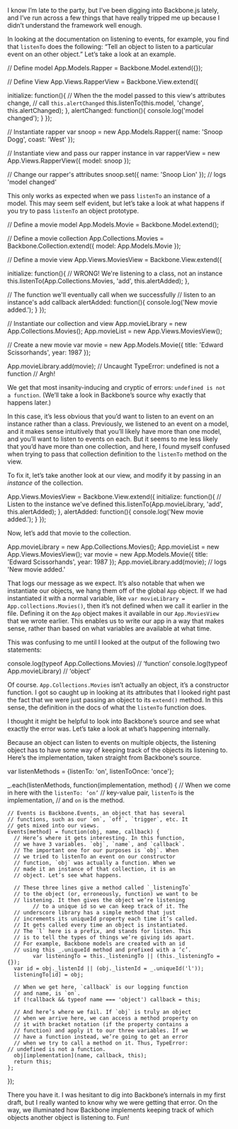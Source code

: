 I know I’m late to the party, but I’ve been digging into Backbone.js lately, and I’ve run across a few things that have really tripped me up because I didn’t understand the framework well enough.

In looking at the documentation on listening to events, for example, you find that `listenTo` does the following: “Tell an object to listen to a particular event on an other object.” Let’s take a look at an example.

// Define model
App.Models.Rapper = Backbone.Model.extend({});

// Define View
App.Views.RapperView = Backbone.View.extend({

  initialize: function(){
    // When the the model passed to this view's attributes change,
    // call `this.alertChanged`
    this.listenTo(this.model, 'change', this.alertChanged);
  },
  alertChanged: function(){
    console.log('model changed');
  }
});

// Instantiate rapper
var snoop = new App.Models.Rapper({ name: 'Snoop Dogg', coast: 'West' });

// Instantiate view and pass our rapper instance in
var rapperView = new App.Views.RapperView({ model: snoop });

// Change our rapper's attributes
snoop.set({ name: 'Snoop Lion' });
// logs 'model changed'


This only works as expected when we pass `listenTo` an instance of a model. This may seem self evident, but let’s take a look at what happens if you try to pass `listenTo` an object prototype.

// Define a movie model
App.Models.Movie = Backbone.Model.extend();

// Define a movie collection
App.Collections.Movies = Backbone.Collection.extend({
  model: App.Models.Movie
});

// Define a movie view
App.Views.MoviesView = Backbone.View.extend({

  initialize: function(){
                  // WRONG! We're listening to a class, not an instance
    this.listenTo(App.Collections.Movies, 'add', this.alertAdded);
  },

  // The function we'll eventually call when we successfully
  // listen to an instance's add callback
  alertAdded: function(){
    console.log('New movie added.');
  }
});

// Instantiate our collection and view
App.movieLibrary = new App.Collections.Movies();
App.movieList = new App.Views.MoviesView();

// Create a new movie
var movie = new App.Models.Movie({ title: 'Edward Scissorhands', year: 1987 });

App.movieLibrary.add(movie);
// Uncaught TypeError: undefined is not a function
// Argh!

We get that most insanity-inducing and cryptic of errors: `undefined is not a function`. (We’ll take a look in Backbone’s source why exactly that happens later.)

In this case, it’s less obvious that you’d want to listen to an event on an instance rather than a class. Previously, we listened to an event on a model, and it makes sense intuitively that you’ll likely have more than one model, and you’ll want to listen to events on each. But it seems to me less likely that you’d have more than one collection, and here, I found myself confused when trying to pass that collection definition to the `listenTo` method on the view.

To fix it, let’s take another look at our view, and modify it by passing in an _instance_ of the collection.

App.Views.MoviesView = Backbone.View.extend({
  initialize: function(){
                  // Listen to the instance we've defined
    this.listenTo(App.movieLibrary, 'add', this.alertAdded);
  },
  alertAdded: function(){
    console.log('New movie added.');
  }
});

Now, let’s add that movie to the collection.

App.movieLibrary = new App.Collections.Movies();
App.movieList = new App.Views.MoviesView();
var movie = new App.Models.Movie({ title: 'Edward Scissorhands', year: 1987 });
App.movieLibrary.add(movie);
// logs 'New movie added.'

That logs our message as we expect. It’s also notable that when we instantiate our objects, we hang them off of the global `App` object. If we had instantiated it with a normal variable, like `var movieLibrary = App.collections.Movies()`, then it’s not defined when we call it earlier in the file. Defining it on the `App` object makes it available in our `App.MoviesView` that we wrote earlier. This enables us to write our app in a way that makes sense, rather than based on what variables are available at what time.

This was confusing to me until I looked at the output of the following two statements:

console.log(typeof App.Collections.Movies)
// ‘function’
console.log(typeof App.movieLibrary)
// ‘object’

Of course. `App.Collections.Movies` isn’t actually an object, it’s a constructor function. I got so caught up in looking at its attributes that I looked right past the fact that we were just passing an object to its `extend()` method. In this sense, the definition in the docs of what the `listenTo` function does.

I thought it might be helpful to look into Backbone’s source and see what exactly the error was. Let’s take a look at what’s happening internally.

Because an object can listen to events on multiple objects, the listening object has to have some way of keeping track of the objects its listening to. Here’s the implementation, taken straight from Backbone’s source.

var listenMethods = {listenTo: 'on', listenToOnce: 'once'};

_.each(listenMethods, function(implementation, method) {
    // When we come in here with the `listenTo: ‘on’`
    // key-value pair, `listenTo` is the implementation,
    // and `on` is the method.

    // Events is Backbone.Events, an object that has several
    // functions, such as our `on`, `off`, `trigger`, etc. It
    // gets mixed into our views.
    Events[method] = function(obj, name, callback) {
      // Here’s where it gets interesting. In this function,
      // we have 3 variables. `obj`, `name`, and `callback`.
      // The important one for our purposes is `obj`. When
      // we tried to listenTo an event on our constructor 
      // function, `obj` was actually a function. When we
      // made it an instance of that collection, it is an
      // object. Let’s see what happens.

      // These three lines give a method called `_listeningTo` 
      // to the object (or, erroneously, function) we want to be
      // listening. It then gives the object we’re listening
 			// to a unique id so we can keep track of it. The 
      // underscore library has a simple method that just
      // increments its uniqueId property each time it’s called.
      // It gets called every time an object is instantiated.
      // The `l` here is a prefix, and stands for listen. This
      // is to tell the types of things we’re giving ids apart.
      // For example, Backbone models are created with an id
      // using this _.uniqueId method and prefixed with a ‘c’.
			var listeningTo = this._listeningTo || (this._listeningTo = {});
      var id = obj._listenId || (obj._listenId = _.uniqueId('l'));
      listeningTo[id] = obj;

      // When we get here, `callback` is our logging function
      // and name, is `on`.  
      if (!callback && typeof name === 'object') callback = this;
      
      // And here’s where we fail. If `obj` is truly an object
      // when we arrive here, we can access a method property on 
      // it with bracket notation (if the property contains a
      // function) and apply it to our three variables. If we 
      // have a function instead, we’re going to get an error
      // when we try to call a method on it. Thus, TypeError:    			// undefined is not a function.
      obj[implementation](name, callback, this);
      return this;
    };
  });

There you have it. I was hesitant to dig into Backbone’s internals in my first draft, but I really wanted to know why we were getting that error. On the way, we illuminated how Backbone implements keeping track of which objects another object is listening to. Fun!



